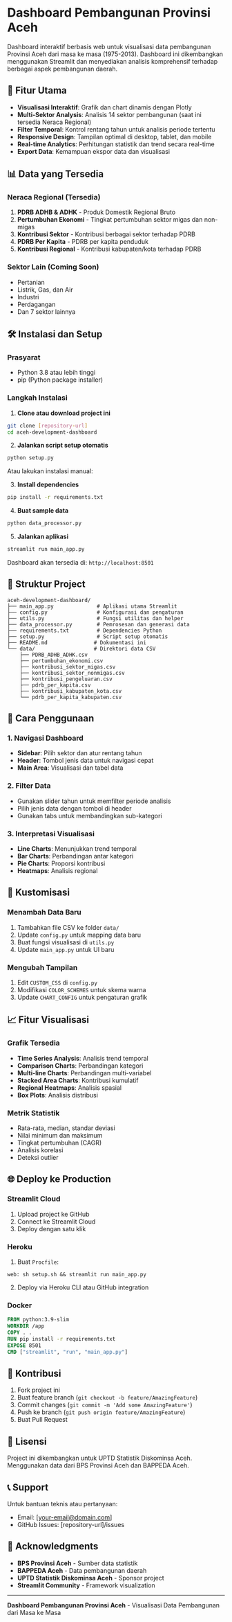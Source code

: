 # Dashboard Pembangunan Provinsi Aceh

Dashboard interaktif berbasis web untuk visualisasi data pembangunan Provinsi Aceh dari masa ke masa (1975-2013). Dashboard ini dikembangkan menggunakan Streamlit dan menyediakan analisis komprehensif terhadap berbagai aspek pembangunan daerah.

## 🚀 Fitur Utama

- **Visualisasi Interaktif**: Grafik dan chart dinamis dengan Plotly
- **Multi-Sektor Analysis**: Analisis 14 sektor pembangunan (saat ini tersedia Neraca Regional)
- **Filter Temporal**: Kontrol rentang tahun untuk analisis periode tertentu
- **Responsive Design**: Tampilan optimal di desktop, tablet, dan mobile
- **Real-time Analytics**: Perhitungan statistik dan trend secara real-time
- **Export Data**: Kemampuan ekspor data dan visualisasi

## 📊 Data yang Tersedia

### Neraca Regional (Tersedia)
1. **PDRB ADHB & ADHK** - Produk Domestik Regional Bruto
2. **Pertumbuhan Ekonomi** - Tingkat pertumbuhan sektor migas dan non-migas
3. **Kontribusi Sektor** - Kontribusi berbagai sektor terhadap PDRB
4. **PDRB Per Kapita** - PDRB per kapita penduduk
5. **Kontribusi Regional** - Kontribusi kabupaten/kota terhadap PDRB

### Sektor Lain (Coming Soon)
- Pertanian
- Listrik, Gas, dan Air
- Industri
- Perdagangan
- Dan 7 sektor lainnya

## 🛠️ Instalasi dan Setup

### Prasyarat
- Python 3.8 atau lebih tinggi
- pip (Python package installer)

### Langkah Instalasi

1. **Clone atau download project ini**
```bash
git clone [repository-url]
cd aceh-development-dashboard
```

2. **Jalankan script setup otomatis**
```bash
python setup.py
```

Atau lakukan instalasi manual:

3. **Install dependencies**
```bash
pip install -r requirements.txt
```

4. **Buat sample data**
```bash
python data_processor.py
```

5. **Jalankan aplikasi**
```bash
streamlit run main_app.py
```

Dashboard akan tersedia di: `http://localhost:8501`

## 📁 Struktur Project

```
aceh-development-dashboard/
├── main_app.py              # Aplikasi utama Streamlit
├── config.py                # Konfigurasi dan pengaturan
├── utils.py                 # Fungsi utilitas dan helper
├── data_processor.py        # Pemrosesan dan generasi data
├── requirements.txt         # Dependencies Python
├── setup.py                 # Script setup otomatis
├── README.md               # Dokumentasi ini
└── data/                   # Direktori data CSV
    ├── PDRB_ADHB_ADHK.csv
    ├── pertumbuhan_ekonomi.csv
    ├── kontribusi_sektor_migas.csv
    ├── kontribusi_sektor_nonmigas.csv
    ├── kontribusi_pengeluaran.csv
    ├── pdrb_per_kapita.csv
    ├── kontribusi_kabupaten_kota.csv
    └── pdrb_per_kapita_kabupaten.csv
```

## 🎯 Cara Penggunaan

### 1. Navigasi Dashboard
- **Sidebar**: Pilih sektor dan atur rentang tahun
- **Header**: Tombol jenis data untuk navigasi cepat
- **Main Area**: Visualisasi dan tabel data

### 2. Filter Data
- Gunakan slider tahun untuk memfilter periode analisis
- Pilih jenis data dengan tombol di header
- Gunakan tabs untuk membandingkan sub-kategori

### 3. Interpretasi Visualisasi
- **Line Charts**: Menunjukkan trend temporal
- **Bar Charts**: Perbandingan antar kategori
- **Pie Charts**: Proporsi kontribusi
- **Heatmaps**: Analisis regional

## 🔧 Kustomisasi

### Menambah Data Baru
1. Tambahkan file CSV ke folder `data/`
2. Update `config.py` untuk mapping data baru
3. Buat fungsi visualisasi di `utils.py`
4. Update `main_app.py` untuk UI baru

### Mengubah Tampilan
1. Edit `CUSTOM_CSS` di `config.py`
2. Modifikasi `COLOR_SCHEMES` untuk skema warna
3. Update `CHART_CONFIG` untuk pengaturan grafik

## 📈 Fitur Visualisasi

### Grafik Tersedia
- **Time Series Analysis**: Analisis trend temporal
- **Comparison Charts**: Perbandingan kategori
- **Multi-line Charts**: Perbandingan multi-variabel
- **Stacked Area Charts**: Kontribusi kumulatif
- **Regional Heatmaps**: Analisis spasial
- **Box Plots**: Analisis distribusi

### Metrik Statistik
- Rata-rata, median, standar deviasi
- Nilai minimum dan maksimum
- Tingkat pertumbuhan (CAGR)
- Analisis korelasi
- Deteksi outlier

## 🌐 Deploy ke Production

### Streamlit Cloud
1. Upload project ke GitHub
2. Connect ke Streamlit Cloud
3. Deploy dengan satu klik

### Heroku
1. Buat `Procfile`:
```
web: sh setup.sh && streamlit run main_app.py
```
2. Deploy via Heroku CLI atau GitHub integration

### Docker
```dockerfile
FROM python:3.9-slim
WORKDIR /app
COPY . .
RUN pip install -r requirements.txt
EXPOSE 8501
CMD ["streamlit", "run", "main_app.py"]
```

## 🤝 Kontribusi

1. Fork project ini
2. Buat feature branch (`git checkout -b feature/AmazingFeature`)
3. Commit changes (`git commit -m 'Add some AmazingFeature'`)
4. Push ke branch (`git push origin feature/AmazingFeature`)
5. Buat Pull Request

## 📄 Lisensi

Project ini dikembangkan untuk UPTD Statistik Diskominsa Aceh. Menggunakan data dari BPS Provinsi Aceh dan BAPPEDA Aceh.

## 📞 Support

Untuk bantuan teknis atau pertanyaan:
- Email: [your-email@domain.com]
- GitHub Issues: [repository-url]/issues

## 🙏 Acknowledgments

- **BPS Provinsi Aceh** - Sumber data statistik
- **BAPPEDA Aceh** - Data pembangunan daerah
- **UPTD Statistik Diskominsa Aceh** - Sponsor project
- **Streamlit Community** - Framework visualization

---

**Dashboard Pembangunan Provinsi Aceh** - Visualisasi Data Pembangunan dari Masa ke Masa